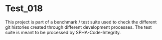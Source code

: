 # Test_018
This project is part of a benchmark / test suite used to check the different git histories created through different development processes. The test suite is meant to be processed by SPHA-Code-Integrity.
